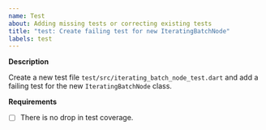 ```yaml
---
name: Test
about: Adding missing tests or correcting existing tests
title: "test: Create failing test for new IteratingBatchNode"
labels: test
---
```


**Description**

Create a new test file `test/src/iterating_batch_node_test.dart` and add a failing test for the new `IteratingBatchNode` class.

**Requirements**

- [ ] There is no drop in test coverage.
